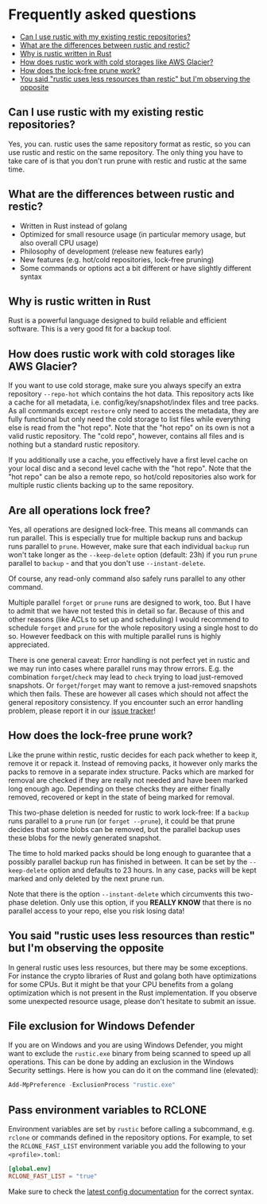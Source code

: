 # Frequently asked questions

<!-- TOC -->

- [Can I use rustic with my existing restic repositories?](#can-i-use-rustic-with-my-existing-restic-repositories)
- [What are the differences between rustic and restic?](#what-are-the-differences-between-rustic-and-restic)
- [Why is rustic written in Rust](#why-is-rustic-written-in-rust)
- [How does rustic work with cold storages like AWS Glacier?](#how-does-rustic-work-with-cold-storages-like-aws-glacier)
- [How does the lock-free prune work?](#how-does-the-lock-free-prune-work)
- [You said "rustic uses less resources than restic" but I'm observing the opposite](#you-said-rustic-uses-less-resources-than-restic-but-im-observing-the-opposite)

<!-- /TOC -->

## Can I use rustic with my existing restic repositories?

Yes, you can. rustic uses the same repository format as restic, so you can use
rustic and restic on the same repository. The only thing you have to take care
of is that you don't run prune with restic and rustic at the same time.

## What are the differences between rustic and restic?

- Written in Rust instead of golang
- Optimized for small resource usage (in particular memory usage, but also
  overall CPU usage)
- Philosophy of development (release new features early)
- New features (e.g. hot/cold repositories, lock-free pruning)
- Some commands or options act a bit different or have slightly different syntax

## Why is rustic written in Rust

Rust is a powerful language designed to build reliable and efficient software.
This is a very good fit for a backup tool.

## How does rustic work with cold storages like AWS Glacier?

If you want to use cold storage, make sure you always specify an extra
repository `--repo-hot` which contains the hot data. This repository acts like a
cache for all metadata, i.e. config/key/snapshot/index files and tree packs. As
all commands except `restore` only need to access the metadata, they are fully
functional but only need the cold storage to list files while everything else is
read from the "hot repo". Note that the "hot repo" on its own is not a valid
rustic repository. The "cold repo", however, contains all files and is nothing
but a standard rustic repository.

If you additionally use a cache, you effectively have a first level cache on
your local disc and a second level cache with the "hot repo". Note that the "hot
repo" can be also a remote repo, so hot/cold repositories also work for multiple
rustic clients backing up to the same repository.

## Are all operations lock free?

Yes, all operations are designed lock-free. This means all commands can run
parallel. This is especially true for multiple backup runs and backup runs
parallel to `prune`. However, make sure that each individual `backup` run won't
take longer as the `--keep-delete` option (default: 23h) if you run `prune`
parallel to `backup` - and that you don't use `--instant-delete`.

Of course, any read-only command also safely runs parallel to any other command.

Multiple parallel `forget` or `prune` runs are designed to work, too. But I have
to admit that we have not tested this in detail so far. Because of this and
other reasons (like ACLs to set up and scheduling) I would recommend to schedule
`forget` and `prune` for the whole repository using a single host to do so.
However feedback on this with multiple parallel runs is highly appreciated.

There is one general caveat: Error handling is not perfect yet in rustic and we
may run into cases where parallel runs may throw errors. E.g. the combination
`forget`/`check` may lead to `check` trying to load just-removed snapshots. Or
`forget`/`forget` may want to remove a just-removed snapshots which then fails.
These are however all cases which should not affect the general repository
consistency. If you encounter such an error handling problem, please report it
in our [issue tracker](https://github.com/rustic-rs/rustic/issues/new)!

## How does the lock-free prune work?

Like the prune within restic, rustic decides for each pack whether to keep it,
remove it or repack it. Instead of removing packs, it however only marks the
packs to remove in a separate index structure. Packs which are marked for
removal are checked if they are really not needed and have been marked long
enough ago. Depending on these checks they are either finally removed, recovered
or kept in the state of being marked for removal.

This two-phase deletion is needed for rustic to work lock-free: If a `backup`
runs parallel to a `prune` run (or `forget --prune`), it could be that prune
decides that some blobs can be removed, but the parallel backup uses these blobs
for the newly generated snapshot.

The time to hold marked packs should be long enough to guarantee that a possibly
parallel backup run has finished in between. It can be set by the
`--keep-delete` option and defaults to 23 hours. In any case, packs will be kept
marked and only deleted by the next prune run.

Note that there is the option `--instant-delete` which circumvents this
two-phase deletion. Only use this option, if you **REALLY KNOW** that there is
no parallel access to your repo, else you risk losing data!

## You said "rustic uses less resources than restic" but I'm observing the opposite

In general rustic uses less resources, but there may be some exceptions. For
instance the crypto libraries of Rust and golang both have optimizations for
some CPUs. But it might be that your CPU benefits from a golang optimization
which is not present in the Rust implementation. If you observe some unexpected
resource usage, please don't hesitate to submit an issue.

## File exclusion for Windows Defender

If you are on Windows and you are using Windows Defender, you might want to
exclude the `rustic.exe` binary from being scanned to speed up all operations.
This can be done by adding an exclusion in the Windows Security settings. Here
is how you can do it on the command line (elevated):

```powershell
Add-MpPreference -ExclusionProcess "rustic.exe"
```

## Pass environment variables to RCLONE

Environment variables are set by `rustic` before calling a subcommand, e.g.
`rclone` or commands defined in the repository options. For example, to set the
`RCLONE_FAST_LIST` environment variable you add the following to your
`<profile>.toml`:

```toml
[global.env]
RCLONE_FAST_LIST = "true"
```

Make sure to check the
[latest config documentation](https://github.com/rustic-rs/rustic/blob/main/config/full.toml#L29)
for the correct syntax.
